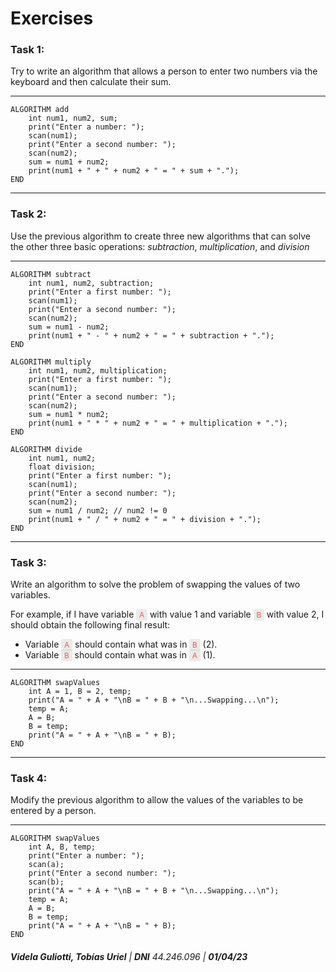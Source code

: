 # Exercises
### Task 1:
Try to write an algorithm that allows a person to enter two numbers via the keyboard and then calculate their sum.
- - -
    ALGORITHM add
        int num1, num2, sum;
        print("Enter a number: ");
        scan(num1);
        print("Enter a second number: ");
        scan(num2);
        sum = num1 + num2;
        print(num1 + " + " + num2 + " = " + sum + ".");
    END
- - -
### Task 2:
Use the previous algorithm to create three new algorithms that can solve the other three basic operations: _subtraction_, _multiplication_, and _division_
- - -
    ALGORITHM subtract
        int num1, num2, subtraction;
        print("Enter a first number: ");
        scan(num1);
        print("Enter a second number: ");
        scan(num2);
        sum = num1 - num2;
        print(num1 + " - " + num2 + " = " + subtraction + ".");
    END

    ALGORITHM multiply
        int num1, num2, multiplication;
        print("Enter a first number: ");
        scan(num1);
        print("Enter a second number: ");
        scan(num2);
        sum = num1 * num2;
        print(num1 + " * " + num2 + " = " + multiplication + ".");
    END

    ALGORITHM divide
        int num1, num2;
        float division;
        print("Enter a first number: ");
        scan(num1);
        print("Enter a second number: ");
        scan(num2);
        sum = num1 / num2; // num2 != 0
        print(num1 + " / " + num2 + " = " + division + ".");
    END
- - -
### Task 3:
Write an algorithm to solve the problem of swapping the values of two variables.

For example, if I have variable <span style="background: rgba(135,131,120,0.15);color: #EB5757;border-radius: 3px;font-size: 85%;padding: 0.2em 0.4em;">A</span> with value 1 and variable <span style="background: rgba(135,131,120,0.15);color: #EB5757;border-radius: 3px;font-size: 85%;padding: 0.2em 0.4em;">B</span> with value 2, I should obtain the following final result:

+ Variable <span style="background: rgba(135,131,120,0.15);color: #EB5757;border-radius: 3px;font-size: 85%;padding: 0.2em 0.4em;">A</span> should contain what was in <span style="background: rgba(135,131,120,0.15);color: #EB5757;border-radius: 3px;font-size: 85%;padding: 0.2em 0.4em;">B</span> (2).
+ Variable <span style="background: rgba(135,131,120,0.15);color: #EB5757;border-radius: 3px;font-size: 85%;padding: 0.2em 0.4em;">B</span> should contain what was in <span style="background: rgba(135,131,120,0.15);color: #EB5757;border-radius: 3px;font-size: 85%;padding: 0.2em 0.4em;">A</span> (1).
- - -
    ALGORITHM swapValues
        int A = 1, B = 2, temp;
        print("A = " + A + "\nB = " + B + "\n...Swapping...\n");
        temp = A;
        A = B;
        B = temp;
        print("A = " + A + "\nB = " + B);
    END
- - -
### Task 4:
Modify the previous algorithm to allow the values of the variables to be entered by a person.
- - -
    ALGORITHM swapValues
        int A, B, temp;
        print("Enter a number: ");
        scan(a);
        print("Enter a second number: ");
        scan(b);
        print("A = " + A + "\nB = " + B + "\n...Swapping...\n");
        temp = A;
        A = B;
        B = temp;
        print("A = " + A + "\nB = " + B);
    END
###### ___Videla Guliotti, Tobías Uriel___ | ___DNI___ _44.246.096_ | ___01/04/23___